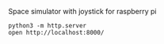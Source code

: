 Space simulator with joystick for raspberry pi

```
python3 -m http.server
open http://localhost:8000/
```
